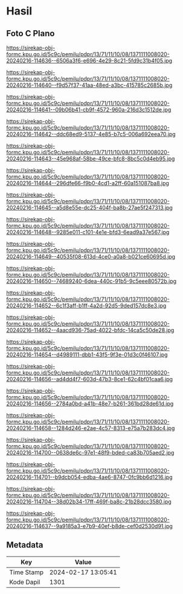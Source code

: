 # Hasil

## Foto C Plano

https://sirekap-obj-formc.kpu.go.id/5c9c/pemilu/pdpr/13/71/11/10/08/1371111008020-20240216-114636--6506a3f6-e696-4e29-8c21-5fd9c31b4f05.jpg

https://sirekap-obj-formc.kpu.go.id/5c9c/pemilu/pdpr/13/71/11/10/08/1371111008020-20240216-114640--f9d57f37-41aa-48ed-a3bc-415785c2685b.jpg

https://sirekap-obj-formc.kpu.go.id/5c9c/pemilu/pdpr/13/71/11/10/08/1371111008020-20240216-114641--09b06b41-cb9f-4572-960a-216d3c1512de.jpg

https://sirekap-obj-formc.kpu.go.id/5c9c/pemilu/pdpr/13/71/11/10/08/1371111008020-20240216-114642--ddc68ed9-5137-4e85-b7c5-006a692eea70.jpg

https://sirekap-obj-formc.kpu.go.id/5c9c/pemilu/pdpr/13/71/11/10/08/1371111008020-20240216-114643--45e968af-58be-49ce-bfc8-8bc5c0d4eb95.jpg

https://sirekap-obj-formc.kpu.go.id/5c9c/pemilu/pdpr/13/71/11/10/08/1371111008020-20240216-114644--296dfe66-f9b0-4cd1-a2ff-60a151087ba8.jpg

https://sirekap-obj-formc.kpu.go.id/5c9c/pemilu/pdpr/13/71/11/10/08/1371111008020-20240216-114645--a5d8e55e-dc25-404f-ba8b-27ae5f247313.jpg

https://sirekap-obj-formc.kpu.go.id/5c9c/pemilu/pdpr/13/71/11/10/08/1371111008020-20240216-114648--9285e011-c101-4e1e-bfd3-6ead9a37e567.jpg

https://sirekap-obj-formc.kpu.go.id/5c9c/pemilu/pdpr/13/71/11/10/08/1371111008020-20240216-114649--40535f08-613d-4ce0-a0a8-b021ce60695d.jpg

https://sirekap-obj-formc.kpu.go.id/5c9c/pemilu/pdpr/13/71/11/10/08/1371111008020-20240216-114650--74689240-6dea-440c-91b5-9c5eee80572b.jpg

https://sirekap-obj-formc.kpu.go.id/5c9c/pemilu/pdpr/13/71/11/10/08/1371111008020-20240216-114652--6c1f3aff-b1ff-4a2d-92d5-9ded157dc8e3.jpg

https://sirekap-obj-formc.kpu.go.id/5c9c/pemilu/pdpr/13/71/11/10/08/1371111008020-20240216-114652--4aacd936-75ad-4022-bfdc-14ca5c50de28.jpg

https://sirekap-obj-formc.kpu.go.id/5c9c/pemilu/pdpr/13/71/11/10/08/1371111008020-20240216-114654--d4989111-dbb1-43f5-9f3e-01d3c0f46107.jpg

https://sirekap-obj-formc.kpu.go.id/5c9c/pemilu/pdpr/13/71/11/10/08/1371111008020-20240216-114656--ad4dd4f7-603d-47b3-8ce1-62c4bf01caa6.jpg

https://sirekap-obj-formc.kpu.go.id/5c9c/pemilu/pdpr/13/71/11/10/08/1371111008020-20240216-114656--2784a0bd-a41b-48e7-b261-361bd28de61d.jpg

https://sirekap-obj-formc.kpu.go.id/5c9c/pemilu/pdpr/13/71/11/10/08/1371111008020-20240216-114658--1284d246-e2ae-4c57-8313-e75a7b283dc4.jpg

https://sirekap-obj-formc.kpu.go.id/5c9c/pemilu/pdpr/13/71/11/10/08/1371111008020-20240216-114700--0638de6c-97e1-48f9-bded-ca83b705aed2.jpg

https://sirekap-obj-formc.kpu.go.id/5c9c/pemilu/pdpr/13/71/11/10/08/1371111008020-20240216-114701--b9dcb054-edba-4ae6-8747-0fc9bb6d1216.jpg

https://sirekap-obj-formc.kpu.go.id/5c9c/pemilu/pdpr/13/71/11/10/08/1371111008020-20240216-114704--38d02b34-17ff-469f-ba8c-21b28dcc3580.jpg

https://sirekap-obj-formc.kpu.go.id/5c9c/pemilu/pdpr/13/71/11/10/08/1371111008020-20240216-114637--9a9185a3-e7b9-40ef-b8de-cef0d2530d91.jpg


## Metadata

| Key        | Value               |
| ---------- | ------------------- |
| Time Stamp | 2024-02-17 13:05:41 |
| Kode Dapil | 1301                |



